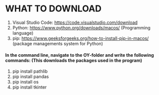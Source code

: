# WHAT TO DOWNLOAD
1. Visual Studio Code: https://code.visualstudio.com/download
2. Python: https://www.python.org/downloads/macos/ (Programming language)
3. pip: https://www.geeksforgeeks.org/how-to-install-pip-in-macos/ (package managements system for Python)
 #### In the command line, navigate to the OY-folder and write the following commands: (This downloads the packages used in the program)
1. pip install pathlib
2. pip install pandas
3. pip install os
4. pip install tkinter


